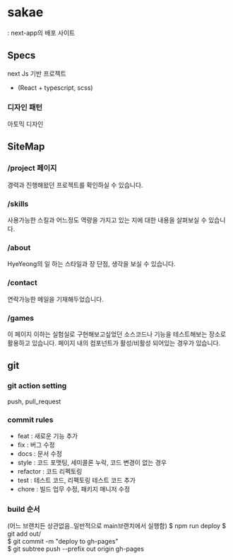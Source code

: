 # sakae

: next-app의 배포 사이트

## Specs

next Js 기반 프로젝트

- (React + typescript, scss)

### 디자인 패턴

아토믹 디자인

## SiteMap

### /project 페이지

경력과 진행해왔던 프로젝트를 확인하실 수 있습니다.

### /skills

사용가능한 스킬과 어느정도 역량을 가지고 있는 지에 대한 내용을 살펴보실 수 있습니다.

### /about

HyeYeong의 일 하는 스타일과 장 단점, 생각을 보실 수 있습니다.

### /contact

연락가능한 메일을 기재해두었습니다.

### /games

이 페이지 이하는 실험실로 구현해보고싶었던 소스코드나 기능을 테스트해보는 장소로 활용하고 있습니다.
페이지 내의 컴포넌트가 활성/비활성 되어있는 경우가 있습니다.

## git

### git action setting

push, pull_request

### commit rules

- feat : 새로운 기능 추가
- fix : 버그 수정
- docs : 문서 수정
- style : 코드 포맷팅, 세미콜론 누락, 코드 변경이 없는 경우
- refactor : 코드 리펙토링
- test : 테스트 코드, 리펙토링 테스트 코드 추가
- chore : 빌드 업무 수정, 패키지 매니저 수정

### build 순서
(어느 브랜치든 상관없음..일반적으로 main브랜치에서 실행함)
$ npm run deploy
$ git add out/ <br/>
$ git commit -m "deploy to gh-pages" <br/>
$ git subtree push --prefix out origin gh-pages
